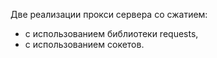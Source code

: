 Две реализации прокси сервера со сжатием:
- с использованием библиотеки requests,
- с использованием сокетов.

